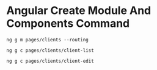 # Angular Create Module And Components Command

``
ng g m pages/clients --routing
``

``
ng g c pages/clients/client-list
``

``
ng g c pages/clients/client-edit
``
